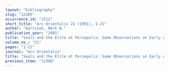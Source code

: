 ```yaml
---
layout: "bibliography"
slug: "12385"
occurrence_id: "1512"
short_title: "Ars Orientalis 21 (1991), 1-21"
author: "Garrison, Mark B."
publication_year: "1991"
title: "Seals and the Elite at Persepolis: Some Observations on Early Achaemenid Persian Art"
volume_no_: "21"
pages: "1-21"
journal: "Ars Orientalis"
title: "Seals and the Elite at Persepolis: Some Observations on Early Achaemenid Persian Art"
previous_item: "12388"
---
```

